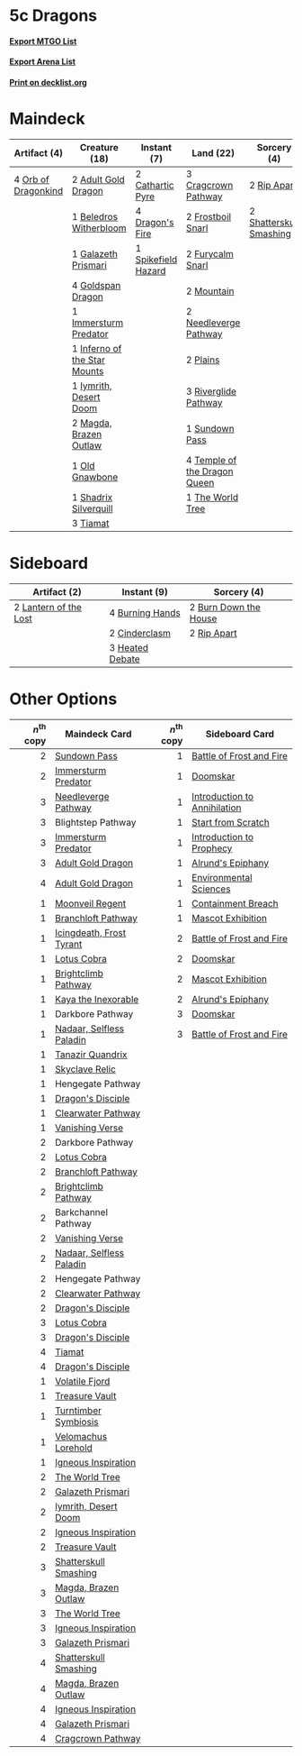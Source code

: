 # 5c Dragons

#### [Export MTGO List](../collection/5c%20Dragons/5c%20Dragons.txt)
#### [Export Arena List](../collection/5c%20Dragons/5c%20Dragons_arena.txt)
#### [Print on decklist.org](http://decklist.org/?deckmain=2%09Adult%20Gold%20Dragon%0A1%09Barkchannel%20Pathway%0A1%09Beledros%20Witherbloom%0A2%09Blightstep%20Pathway%0A2%09Cathartic%20Pyre%0A3%09Cragcrown%20Pathway%0A4%09Dragon's%20Fire%0A2%09Esika,%20God%20of%20the%20Tree%0A2%09Frostboil%20Snarl%0A2%09Furycalm%20Snarl%0A1%09Galazeth%20Prismari%0A4%09Goldspan%20Dragon%0A1%09Immersturm%20Predator%0A1%09Inferno%20of%20the%20Star%20Mounts%0A1%09Iymrith,%20Desert%20Doom%0A2%09Magda,%20Brazen%20Outlaw%0A2%09Mountain%0A2%09Needleverge%20Pathway%0A1%09Old%20Gnawbone%0A4%09Orb%20of%20Dragonkind%0A2%09Plains%0A2%09Rip%20Apart%0A3%09Riverglide%20Pathway%0A1%09Shadrix%20Silverquill%0A2%09Shatterskull%20Smashing%0A1%09Spikefield%20Hazard%0A1%09Sundown%20Pass%0A4%09Temple%20of%20the%20Dragon%20Queen%0A1%09The%20World%20Tree%0A3%09Tiamat&deckside=2%09Burn%20Down%20the%20House%0A4%09Burning%20Hands%0A2%09Cinderclasm%0A3%09Heated%20Debate%0A2%09Lantern%20of%20the%20Lost%0A2%09Rip%20Apart)
# Maindeck

|                                         Artifact (4)                                         |                                             Creature (18)                                             |                                         Instant (7)                                          |                                               Land (22)                                               |                                           Sorcery (4)                                            |      Unknown (5)       |
|----------------------------------------------------------------------------------------------|-------------------------------------------------------------------------------------------------------|----------------------------------------------------------------------------------------------|-------------------------------------------------------------------------------------------------------|--------------------------------------------------------------------------------------------------|------------------------|
|4 [Orb of Dragonkind](http://gatherer.wizards.com/Pages/Card/Details.aspx?multiverseid=527444)|2 [Adult Gold Dragon](http://gatherer.wizards.com/Pages/Card/Details.aspx?multiverseid=527503)         |2 [Cathartic Pyre](http://gatherer.wizards.com/Pages/Card/Details.aspx?multiverseid=534909)   |3 [Cragcrown Pathway](http://gatherer.wizards.com/Pages/Card/Details.aspx?multiverseid=491915)         |2 [Rip Apart](http://gatherer.wizards.com/Pages/Card/Details.aspx?multiverseid=513717)            |1 Barkchannel Pathway   |
|                                                                                              |1 [Beledros Witherbloom](http://gatherer.wizards.com/Pages/Card/Details.aspx?multiverseid=513655)      |4 [Dragon's Fire](http://gatherer.wizards.com/Pages/Card/Details.aspx?multiverseid=527426)    |2 [Frostboil Snarl](http://gatherer.wizards.com/Pages/Card/Details.aspx?multiverseid=513757)           |2 [Shatterskull Smashing](http://gatherer.wizards.com/Pages/Card/Details.aspx?multiverseid=491802)|2 Blightstep Pathway    |
|                                                                                              |1 [Galazeth Prismari](http://gatherer.wizards.com/Pages/Card/Details.aspx?multiverseid=513681)         |1 [Spikefield Hazard](http://gatherer.wizards.com/Pages/Card/Details.aspx?multiverseid=491809)|2 [Furycalm Snarl](http://gatherer.wizards.com/Pages/Card/Details.aspx?multiverseid=513758)            |                                                                                                  |2 Esika, God of the Tree|
|                                                                                              |4 [Goldspan Dragon](http://gatherer.wizards.com/Pages/Card/Details.aspx?multiverseid=503751)           |                                                                                              |2 [Mountain](http://gatherer.wizards.com/Pages/Card/Details.aspx?multiverseid=439859)                  |                                                                                                  |                        |
|                                                                                              |1 [Immersturm Predator](http://gatherer.wizards.com/Pages/Card/Details.aspx?multiverseid=503830)       |                                                                                              |2 [Needleverge Pathway](http://gatherer.wizards.com/Pages/Card/Details.aspx?multiverseid=491918)       |                                                                                                  |                        |
|                                                                                              |1 [Inferno of the Star Mounts](http://gatherer.wizards.com/Pages/Card/Details.aspx?multiverseid=527438)|                                                                                              |2 [Plains](http://gatherer.wizards.com/Pages/Card/Details.aspx?multiverseid=439856)                    |                                                                                                  |                        |
|                                                                                              |1 [Iymrith, Desert Doom](http://gatherer.wizards.com/Pages/Card/Details.aspx?multiverseid=527349)      |                                                                                              |3 [Riverglide Pathway](http://gatherer.wizards.com/Pages/Card/Details.aspx?multiverseid=491920)        |                                                                                                  |                        |
|                                                                                              |2 [Magda, Brazen Outlaw](http://gatherer.wizards.com/Pages/Card/Details.aspx?multiverseid=503754)      |                                                                                              |1 [Sundown Pass](http://gatherer.wizards.com/Pages/Card/Details.aspx?multiverseid=541142)              |                                                                                                  |                        |
|                                                                                              |1 [Old Gnawbone](http://gatherer.wizards.com/Pages/Card/Details.aspx?multiverseid=527484)              |                                                                                              |4 [Temple of the Dragon Queen](http://gatherer.wizards.com/Pages/Card/Details.aspx?multiverseid=527547)|                                                                                                  |                        |
|                                                                                              |1 [Shadrix Silverquill](http://gatherer.wizards.com/Pages/Card/Details.aspx?multiverseid=513722)       |                                                                                              |1 [The World Tree](http://gatherer.wizards.com/Pages/Card/Details.aspx?multiverseid=503895)            |                                                                                                  |                        |
|                                                                                              |3 [Tiamat](http://gatherer.wizards.com/Pages/Card/Details.aspx?multiverseid=527522)                    |                                                                                              |                                                                                                       |                                                                                                  |                        |


# Sideboard

|                                          Artifact (2)                                          |                                       Instant (9)                                        |                                          Sorcery (4)                                           |
|------------------------------------------------------------------------------------------------|------------------------------------------------------------------------------------------|------------------------------------------------------------------------------------------------|
|2 [Lantern of the Lost](http://gatherer.wizards.com/Pages/Card/Details.aspx?multiverseid=541135)|4 [Burning Hands](http://gatherer.wizards.com/Pages/Card/Details.aspx?multiverseid=527422)|2 [Burn Down the House](http://gatherer.wizards.com/Pages/Card/Details.aspx?multiverseid=534907)|
|                                                                                                |2 [Cinderclasm](http://gatherer.wizards.com/Pages/Card/Details.aspx?multiverseid=491776)  |2 [Rip Apart](http://gatherer.wizards.com/Pages/Card/Details.aspx?multiverseid=513717)          |
|                                                                                                |3 [Heated Debate](http://gatherer.wizards.com/Pages/Card/Details.aspx?multiverseid=513583)|                                                                                                |


# Other Options

|*n*<sup>th</sup> copy|                                           Maindeck Card                                           |*n*<sup>th</sup> copy|                                            Sideboard Card                                             |
|--------------------:|---------------------------------------------------------------------------------------------------|--------------------:|-------------------------------------------------------------------------------------------------------|
|                    2|[Sundown Pass](http://gatherer.wizards.com/Pages/Card/Details.aspx?multiverseid=541142)            |                    1|[Battle of Frost and Fire](http://gatherer.wizards.com/Pages/Card/Details.aspx?multiverseid=503820)    |
|                    2|[Immersturm Predator](http://gatherer.wizards.com/Pages/Card/Details.aspx?multiverseid=503830)     |                    1|[Doomskar](http://gatherer.wizards.com/Pages/Card/Details.aspx?multiverseid=503613)                    |
|                    3|[Needleverge Pathway](http://gatherer.wizards.com/Pages/Card/Details.aspx?multiverseid=491918)     |                    1|[Introduction to Annihilation](http://gatherer.wizards.com/Pages/Card/Details.aspx?multiverseid=513479)|
|                    3|Blightstep Pathway                                                                                 |                    1|[Start from Scratch](http://gatherer.wizards.com/Pages/Card/Details.aspx?multiverseid=513591)          |
|                    3|[Immersturm Predator](http://gatherer.wizards.com/Pages/Card/Details.aspx?multiverseid=503830)     |                    1|[Introduction to Prophecy](http://gatherer.wizards.com/Pages/Card/Details.aspx?multiverseid=513480)    |
|                    3|[Adult Gold Dragon](http://gatherer.wizards.com/Pages/Card/Details.aspx?multiverseid=527503)       |                    1|[Alrund's Epiphany](http://gatherer.wizards.com/Pages/Card/Details.aspx?multiverseid=503648)           |
|                    4|[Adult Gold Dragon](http://gatherer.wizards.com/Pages/Card/Details.aspx?multiverseid=527503)       |                    1|[Environmental Sciences](http://gatherer.wizards.com/Pages/Card/Details.aspx?multiverseid=513477)      |
|                    1|[Moonveil Regent](http://gatherer.wizards.com/Pages/Card/Details.aspx?multiverseid=534928)         |                    1|[Containment Breach](http://gatherer.wizards.com/Pages/Card/Details.aspx?multiverseid=513602)          |
|                    1|[Branchloft Pathway](http://gatherer.wizards.com/Pages/Card/Details.aspx?multiverseid=491909)      |                    1|[Mascot Exhibition](http://gatherer.wizards.com/Pages/Card/Details.aspx?multiverseid=513481)           |
|                    1|[Icingdeath, Frost Tyrant](http://gatherer.wizards.com/Pages/Card/Details.aspx?multiverseid=527307)|                    2|[Battle of Frost and Fire](http://gatherer.wizards.com/Pages/Card/Details.aspx?multiverseid=503820)    |
|                    1|[Lotus Cobra](http://gatherer.wizards.com/Pages/Card/Details.aspx?multiverseid=438740)             |                    2|[Doomskar](http://gatherer.wizards.com/Pages/Card/Details.aspx?multiverseid=503613)                    |
|                    1|[Brightclimb Pathway](http://gatherer.wizards.com/Pages/Card/Details.aspx?multiverseid=491911)     |                    2|[Mascot Exhibition](http://gatherer.wizards.com/Pages/Card/Details.aspx?multiverseid=513481)           |
|                    1|[Kaya the Inexorable](http://gatherer.wizards.com/Pages/Card/Details.aspx?multiverseid=503834)     |                    2|[Alrund's Epiphany](http://gatherer.wizards.com/Pages/Card/Details.aspx?multiverseid=503648)           |
|                    1|Darkbore Pathway                                                                                   |                    3|[Doomskar](http://gatherer.wizards.com/Pages/Card/Details.aspx?multiverseid=503613)                    |
|                    1|[Nadaar, Selfless Paladin](http://gatherer.wizards.com/Pages/Card/Details.aspx?multiverseid=527314)|                    3|[Battle of Frost and Fire](http://gatherer.wizards.com/Pages/Card/Details.aspx?multiverseid=503820)    |
|                    1|[Tanazir Quandrix](http://gatherer.wizards.com/Pages/Card/Details.aspx?multiverseid=513732)        |                     |                                                                                                       |
|                    1|[Skyclave Relic](http://gatherer.wizards.com/Pages/Card/Details.aspx?multiverseid=491903)          |                     |                                                                                                       |
|                    1|Hengegate Pathway                                                                                  |                     |                                                                                                       |
|                    1|[Dragon's Disciple](http://gatherer.wizards.com/Pages/Card/Details.aspx?multiverseid=527300)       |                     |                                                                                                       |
|                    1|[Clearwater Pathway](http://gatherer.wizards.com/Pages/Card/Details.aspx?multiverseid=491913)      |                     |                                                                                                       |
|                    1|[Vanishing Verse](http://gatherer.wizards.com/Pages/Card/Details.aspx?multiverseid=513736)         |                     |                                                                                                       |
|                    2|Darkbore Pathway                                                                                   |                     |                                                                                                       |
|                    2|[Lotus Cobra](http://gatherer.wizards.com/Pages/Card/Details.aspx?multiverseid=438740)             |                     |                                                                                                       |
|                    2|[Branchloft Pathway](http://gatherer.wizards.com/Pages/Card/Details.aspx?multiverseid=491909)      |                     |                                                                                                       |
|                    2|[Brightclimb Pathway](http://gatherer.wizards.com/Pages/Card/Details.aspx?multiverseid=491911)     |                     |                                                                                                       |
|                    2|Barkchannel Pathway                                                                                |                     |                                                                                                       |
|                    2|[Vanishing Verse](http://gatherer.wizards.com/Pages/Card/Details.aspx?multiverseid=513736)         |                     |                                                                                                       |
|                    2|[Nadaar, Selfless Paladin](http://gatherer.wizards.com/Pages/Card/Details.aspx?multiverseid=527314)|                     |                                                                                                       |
|                    2|Hengegate Pathway                                                                                  |                     |                                                                                                       |
|                    2|[Clearwater Pathway](http://gatherer.wizards.com/Pages/Card/Details.aspx?multiverseid=491913)      |                     |                                                                                                       |
|                    2|[Dragon's Disciple](http://gatherer.wizards.com/Pages/Card/Details.aspx?multiverseid=527300)       |                     |                                                                                                       |
|                    3|[Lotus Cobra](http://gatherer.wizards.com/Pages/Card/Details.aspx?multiverseid=438740)             |                     |                                                                                                       |
|                    3|[Dragon's Disciple](http://gatherer.wizards.com/Pages/Card/Details.aspx?multiverseid=527300)       |                     |                                                                                                       |
|                    4|[Tiamat](http://gatherer.wizards.com/Pages/Card/Details.aspx?multiverseid=527522)                  |                     |                                                                                                       |
|                    4|[Dragon's Disciple](http://gatherer.wizards.com/Pages/Card/Details.aspx?multiverseid=527300)       |                     |                                                                                                       |
|                    1|[Volatile Fjord](http://gatherer.wizards.com/Pages/Card/Details.aspx?multiverseid=503893)          |                     |                                                                                                       |
|                    1|[Treasure Vault](http://gatherer.wizards.com/Pages/Card/Details.aspx?multiverseid=527548)          |                     |                                                                                                       |
|                    1|[Turntimber Symbiosis](http://gatherer.wizards.com/Pages/Card/Details.aspx?multiverseid=491864)    |                     |                                                                                                       |
|                    1|[Velomachus Lorehold](http://gatherer.wizards.com/Pages/Card/Details.aspx?multiverseid=513737)     |                     |                                                                                                       |
|                    1|[Igneous Inspiration](http://gatherer.wizards.com/Pages/Card/Details.aspx?multiverseid=513584)     |                     |                                                                                                       |
|                    2|[The World Tree](http://gatherer.wizards.com/Pages/Card/Details.aspx?multiverseid=503895)          |                     |                                                                                                       |
|                    2|[Galazeth Prismari](http://gatherer.wizards.com/Pages/Card/Details.aspx?multiverseid=513681)       |                     |                                                                                                       |
|                    2|[Iymrith, Desert Doom](http://gatherer.wizards.com/Pages/Card/Details.aspx?multiverseid=527349)    |                     |                                                                                                       |
|                    2|[Igneous Inspiration](http://gatherer.wizards.com/Pages/Card/Details.aspx?multiverseid=513584)     |                     |                                                                                                       |
|                    2|[Treasure Vault](http://gatherer.wizards.com/Pages/Card/Details.aspx?multiverseid=527548)          |                     |                                                                                                       |
|                    3|[Shatterskull Smashing](http://gatherer.wizards.com/Pages/Card/Details.aspx?multiverseid=491802)   |                     |                                                                                                       |
|                    3|[Magda, Brazen Outlaw](http://gatherer.wizards.com/Pages/Card/Details.aspx?multiverseid=503754)    |                     |                                                                                                       |
|                    3|[The World Tree](http://gatherer.wizards.com/Pages/Card/Details.aspx?multiverseid=503895)          |                     |                                                                                                       |
|                    3|[Igneous Inspiration](http://gatherer.wizards.com/Pages/Card/Details.aspx?multiverseid=513584)     |                     |                                                                                                       |
|                    3|[Galazeth Prismari](http://gatherer.wizards.com/Pages/Card/Details.aspx?multiverseid=513681)       |                     |                                                                                                       |
|                    4|[Shatterskull Smashing](http://gatherer.wizards.com/Pages/Card/Details.aspx?multiverseid=491802)   |                     |                                                                                                       |
|                    4|[Magda, Brazen Outlaw](http://gatherer.wizards.com/Pages/Card/Details.aspx?multiverseid=503754)    |                     |                                                                                                       |
|                    4|[Igneous Inspiration](http://gatherer.wizards.com/Pages/Card/Details.aspx?multiverseid=513584)     |                     |                                                                                                       |
|                    4|[Galazeth Prismari](http://gatherer.wizards.com/Pages/Card/Details.aspx?multiverseid=513681)       |                     |                                                                                                       |
|                    4|[Cragcrown Pathway](http://gatherer.wizards.com/Pages/Card/Details.aspx?multiverseid=491915)       |                     |                                                                                                       |

